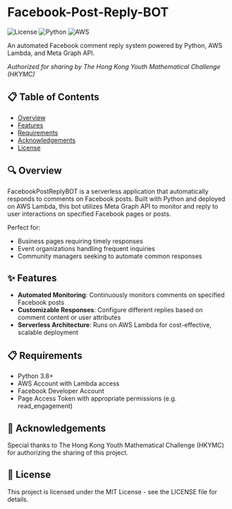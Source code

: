 # Facebook-Post-Reply-BOT

![License](https://img.shields.io/badge/license-MIT-blue.svg)
![Python](https://img.shields.io/badge/python-3.8%2B-yellow.svg)
![AWS](https://img.shields.io/badge/AWS-Lambda-orange.svg)

An automated Facebook comment reply system powered by Python, AWS Lambda, and Meta Graph API.

*Authorized for sharing by The Hong Kong Youth Mathematical Challenge (HKYMC)*

## 📋 Table of Contents
- [Overview](#overview)
- [Features](#features)
- [Requirements](#requirements)
- [Acknowledgements](#acknowledgements)
- [License](#license)

## 🔍 Overview

FacebookPostReplyBOT is a serverless application that automatically responds to comments on Facebook posts. Built with Python and deployed on AWS Lambda, this bot utilizes Meta Graph API to monitor and reply to user interactions on specified Facebook pages or posts.

Perfect for:
- Business pages requiring timely responses
- Event organizations handling frequent inquiries
- Community managers seeking to automate common responses

## ✨ Features

- **Automated Monitoring**: Continuously monitors comments on specified Facebook posts
- **Customizable Responses**: Configure different replies based on comment content or user attributes
- **Serverless Architecture**: Runs on AWS Lambda for cost-effective, scalable deployment

## 📋 Requirements

- Python 3.8+
- AWS Account with Lambda access
- Facebook Developer Account
- Page Access Token with appropriate permissions (e.g. read_engagement)

## 🙏 Acknowledgements

Special thanks to The Hong Kong Youth Mathematical Challenge (HKYMC) for authorizing the sharing of this project.

## 📄 License

This project is licensed under the MIT License - see the LICENSE file for details.
